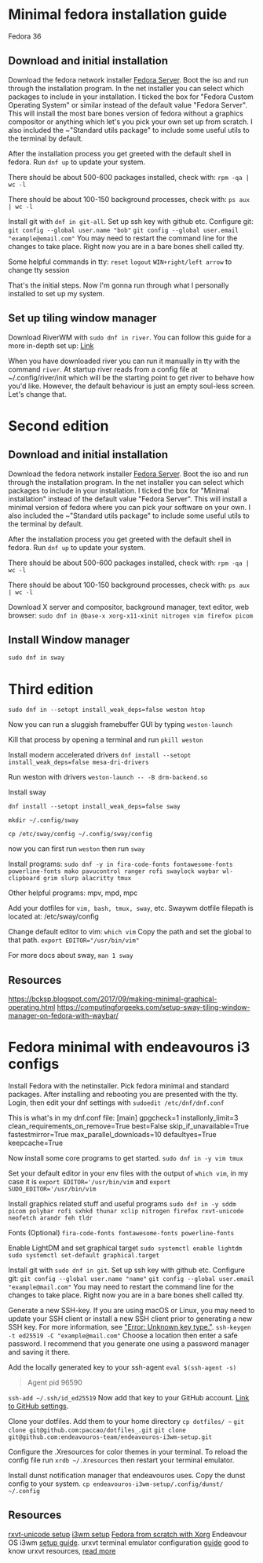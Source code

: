# Minimal fedora installation guide
Fedora 36

## Download and initial installation
Download the fedora network installer [Fedora Server](https://alt.fedoraproject.org/).
Boot the iso and run through the installation program. In the net installer you can select which packages to include in your installation.
I ticked the box for "Fedora Custom Operating System" or similar instead of the default value "Fedora Server". This will install the most bare bones version of fedora without a graphics compositor or anything which let's you pick your own set up from scratch.
I also included the ~"Standard utils package" to include some useful utils to the terminal by default.

After the installation process you get greeted with the default shell in fedora. Run `dnf up` to update your system.

There should be about 500-600 packages installed, check with:
`rpm -qa | wc -l`

There should be about 100-150 background processes, check with:
`ps aux | wc -l`

Install git with `dnf in git-all`. Set up ssh key with github etc.
Configure git:
`git config --global user.name "bob"`
`git config --global user.email "example@email.com"`
You may need to restart the command line for the changes to take place. Right now you are in a bare bones shell called tty.

Some helpful commands in tty:
`reset`
`logout`
`WIN+right/left arrow` to change tty session

That's the initial steps. Now I'm gonna run through what I personally installed to set up my system.

## Set up tiling window manager
Download RiverWM with `sudo dnf in river`. You can follow this guide for a more in-depth set up: [Link](https://leon_plickat.srht.site/blog/setting-up-river-010/article.html)

When you have downloaded river you can run it manually in tty with the command `river`. At startup river reads from a config file at ~/.config/river/init which will be the starting point to get river to behave how you'd like. However, the default behaviour is just an empty soul-less screen. Let's change that.



# Second edition

## Download and initial installation
Download the fedora network installer [Fedora Server](https://alt.fedoraproject.org/).
Boot the iso and run through the installation program. In the net installer you can select which packages to include in your installation.
I ticked the box for "Minimal installation" instead of the default value "Fedora Server". This will install a minimal version of fedora where you can pick your software on your own.
I also included the ~"Standard utils package" to include some useful utils to the terminal by default.

After the installation process you get greeted with the default shell in fedora. Run `dnf up` to update your system.

There should be about 500-600 packages installed, check with:
`rpm -qa | wc -l`

There should be about 100-150 background processes, check with:
`ps aux | wc -l`

Download X server and compositor, background manager, text editor, web browser:
`sudo dnf in @base-x xorg-x11-xinit nitrogen vim firefox picom`

## Install Window manager

`sudo dnf in sway`

# Third edition

`sudo dnf in --setopt install_weak_deps=false weston htop`

Now you can run a sluggish framebuffer GUI by typing
`weston-launch`

Kill that process by opening a terminal and run
`pkill weston`

Install modern accelerated drivers
`dnf install --setopt install_weak_deps=false mesa-dri-drivers`

Run weston with drivers
`weston-launch -- -B drm-backend.so`

Install sway

`dnf install --setopt install_weak_deps=false sway`

`mkdir ~/.config/sway`

`cp /etc/sway/config ~/.config/sway/config`

now you can first run `weston` then run `sway`

Install programs:
`sudo dnf -y in fira-code-fonts fontawesome-fonts powerline-fonts mako pavucontrol ranger rofi swaylock waybar wl-clipboard grim slurp alacritty tmux`

Other helpful programs: mpv, mpd, mpc

Add your dotfiles for `vim, bash, tmux, sway`, etc.
Swaywm dotfile filepath is located at: /etc/sway/config

Change default editor to vim:
`which vim`
Copy the path and set the global to that path.
`export EDITOR="/usr/bin/vim"`

For more docs about sway, `man 1 sway`
## Resources

https://bcksp.blogspot.com/2017/09/making-minimal-graphical-operating.html
https://computingforgeeks.com/setup-sway-tiling-window-manager-on-fedora-with-waybar/

# Fedora minimal with endeavouros i3 configs
Install Fedora with the netinstaller.
Pick fedora minimal and standard packages.
After installing and rebooting you are presented with the tty. Login, then edit your dnf settings with `sudoedit /etc/dnf/dnf.conf`

This is what's in my dnf.conf file:
 [main]
  gpgcheck=1
  installonly_limit=3
  clean_requirements_on_remove=True
  best=False
  skip_if_unavailable=True
  fastestmirror=True
  max_parallel_downloads=10
  defaultyes=True
  keepcache=True

Now install some core programs to get started.
`sudo dnf in -y vim tmux`

Set your default editor in your env files with the output of `which vim`, in my case it is `export EDITOR='/usr/bin/vim` and `export SUDO_EDITOR='/usr/bin/vim`

Install graphics related stuff and useful programs
`sudo dnf in -y sddm picom polybar rofi sxhkd thunar xclip nitrogen firefox rxvt-unicode neofetch arandr feh tldr`

Fonts (Optional)
`fira-code-fonts fontawesome-fonts powerline-fonts`

Enable LightDM and set graphical target
`sudo systemctl enable lightdm`
`sudo systemctl set-default graphical.target`

Install git with `sudo dnf in git`. Set up ssh key with github etc.
Configure git:
`git config --global user.name "name"`
`git config --global user.email "example@mail.com"`
You may need to restart the command line for the changes to take place. Right now you are in a bare bones shell called tty.

Generate a new SSH-key. If you are using macOS or Linux, you may need to update your SSH client or install a new SSH client prior to generating a new SSH key. For more information, see ["Error: Unknown key type."](https://docs.github.com/en/authentication/troubleshooting-ssh/error-unknown-key-type).
`ssh-keygen -t ed25519 -C "example@mail.com"`
Choose a location then enter a safe password. I recommend that you generate one using a password manager and saving it there.

Add the locally generated key to your ssh-agent
`eval $(ssh-agent -s)`
> Agent pid 96590

`ssh-add ~/.ssh/id_ed25519`
Now add that key to your GitHub account. [Link to GitHub settings](https://github.com/settings/keys).


Clone your dotfiles. Add them to your home directory `cp dotfiles/ ~`
`git clone git@github.com:paccao/dotfiles_.git`
`git clone git@github.com:endeavouros-team/endeavouros-i3wm-setup.git`

Configure the .Xresources for color themes in your terminal. To reload the config file run `xrdb ~/.Xresources` then restart your terminal emulator.

Install dunst notification manager that endeavouros uses. Copy the dunst config to your system. `cp endeavouros-i3wm-setup/.config/dunst/ ~/.config`



## Resources

[rxvt-unicode setup](https://www.youtube.com/watch?v=_kjbj-Ez1vU)
[i3wm setup](https://www.youtube.com/watch?v=j1I63wGcvU4&list=PL5ze0DjYv5DbCv9vNEzFmP6sU7ZmkGzcf)
[Fedora from scratch with Xorg](https://www.youtube.com/watch?v=oa3LDqV4-cc)
Endeavour OS i3wm [setup guide](https://github.dev/endeavouros-team/endeavouros-i3wm-setup).
urxvt terminal emulator configuration [guide](https://smarttech101.com/urxvt-installation-color-scheme-fonts-resize-etc/)
good to know urxvt resources, [read more](https://smarttech101.com/urxvt-installation-color-scheme-fonts-resize-etc/)
